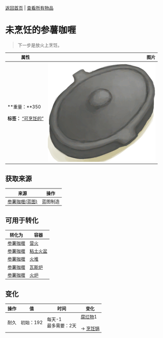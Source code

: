 [返回首页](index.md)   |  [查看所有物品](object.md)
# 未烹饪的参薯咖喱  
> 下一步是放火上烹饪。  
  
  属性  |   图片   
 ----  |  ----:   
 **重量：**350<br><br>**标签：**	[“可烹饪的”](tag_Cookable.md)  |  ![](Sprite/CookingPotClosed.png)   
  
## 获取来源  
来源  |  操作  
----  |  ----  
[参薯咖喱(蓝图)](Bp_YamCurry.md)  |  蓝图制造  
## 可用于转化  
转化为  |  容器  
----  |  ----  
[参薯咖喱](YamCurry.md)  |  [营火](Campfire.md)  
[参薯咖喱](YamCurry.md)  |  [粘土火盆](ClayFirePit.md)  
[参薯咖喱](YamCurry.md)  |  [火堆](Fire.md)  
[参薯咖喱](YamCurry.md)  |  [瓦斯炉](GasCookerOn.md)  
[参薯咖喱](YamCurry.md)  |  [火炉](Stove.md)  
## 变化  
操作  |  值  |  时间  |  变化  
----  |  ----  |  ----  |  ----  
耐久  |  初始：192  |  每天-1<br>最多需要：2天  |  [腐烂物](RottenRemains.md)1 <br><br>→ [烹饪锅](CookingPot.md)  
